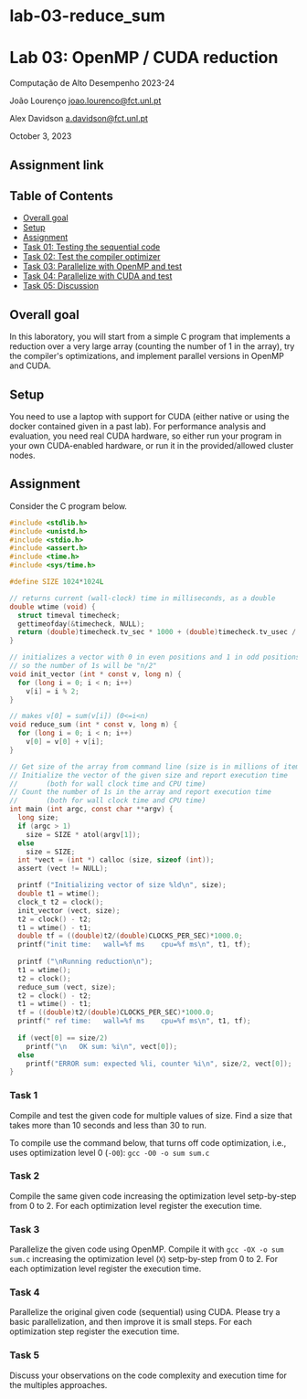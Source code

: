 # lab-03-reduce_sum

# Lab 03: OpenMP / CUDA reduction <!-- omit in toc -->

Computação de Alto Desempenho 2023-24

João Lourenço <joao.lourenco@fct.unl.pt>

Alex Davidson <a.davidson@fct.unl.pt>

October 3, 2023

## Assignment link <!-- omit in toc -->

<!-- ### <https://classroom.github.com/a/Yk3GawQV> -->

## Table of Contents <!-- omit in toc -->

- [Overall goal](#overall-goal)
- [Setup](#setup)
- [Assignment](#assignment)
- [Task 01: Testing the sequential code](#task-01)
- [Task 02: Test the compiler optimizer](#task-02)
- [Task 03: Parallelize with OpenMP and test](#task-03)
- [Task 04: Parallelize with CUDA and test](#task-04)
- [Task 05: Discussion](#task-05)


## Overall goal

In this laboratory, you will start from a simple C program that implements a reduction over a very large array (counting the number of 1 in the array), try the compiler's optimizations, and implement parallel versions in OpenMP and CUDA.

## Setup

You need to use a laptop with support for CUDA (either native or using the docker contained given in a past lab).  For performance analysis and evaluation, you need real CUDA hardware, so either run your program in your own CUDA-enabled hardware, or run it in the provided/allowed cluster nodes.

## Assignment

Consider the C program below.

```c
#include <stdlib.h>
#include <unistd.h>
#include <stdio.h>
#include <assert.h>
#include <time.h>
#include <sys/time.h>

#define SIZE 1024*1024L

// returns current (wall-clock) time in milliseconds, as a double
double wtime (void) {
  struct timeval timecheck;
  gettimeofday(&timecheck, NULL);
  return (double)timecheck.tv_sec * 1000 + (double)timecheck.tv_usec / 1000;
}

// initializes a vector with 0 in even positions and 1 in odd positions
// so the number of 1s will be "n/2"
void init_vector (int * const v, long n) {
  for (long i = 0; i < n; i++)
    v[i] = i % 2;
}

// makes v[0] = sum(v[i]) (0<=i<n)
void reduce_sum (int * const v, long n) {
  for (long i = 0; i < n; i++)
    v[0] = v[0] + v[i];
}

// Get size of the array from command line (size is in millions of items)
// Initialize the vector of the given size and report execution time
//       (both for wall clock time and CPU time)
// Count the number of 1s in the array and report execution time
//       (both for wall clock time and CPU time)
int main (int argc, const char **argv) {
  long size;
  if (argc > 1)
    size = SIZE * atol(argv[1]);
  else
    size = SIZE;  
  int *vect = (int *) calloc (size, sizeof (int));
  assert (vect != NULL);

  printf ("Initializing vector of size %ld\n", size);
  double t1 = wtime();
  clock_t t2 = clock();
  init_vector (vect, size);
  t2 = clock() - t2;
  t1 = wtime() - t1;
  double tf = ((double)t2/(double)CLOCKS_PER_SEC)*1000.0;
  printf("init time:   wall=%f ms    cpu=%f ms\n", t1, tf);
  
  printf ("\nRunning reduction\n");
  t1 = wtime();
  t2 = clock();
  reduce_sum (vect, size);
  t2 = clock() - t2;
  t1 = wtime() - t1;
  tf = ((double)t2/(double)CLOCKS_PER_SEC)*1000.0;
  printf(" ref time:   wall=%f ms    cpu=%f ms\n", t1, tf);
  
  if (vect[0] == size/2)
    printf("\n   OK sum: %i\n", vect[0]);
  else
    printf("ERROR sum: expected %li, counter %i\n", size/2, vect[0]);
}
```

### Task 1

Compile and test the given code for multiple values of size.  Find a size that takes more than 10 seconds and less than 30 to run.

To compile use the command below, that turns off code optimization, i.e., uses optimization level 0 (`-O0`):
`gcc -O0 -o sum sum.c`

### Task 2

Compile the same given code increasing the optimization level setp-by-step from 0 to 2.  For each optimization level register the execution time.

### Task 3

Parallelize the given code using OpenMP.  Compile it with `gcc -OX -o sum sum.c` increasing the optimization level (`X`) setp-by-step from 0 to 2.  For each optimization level register the execution time.

### Task 4

Parallelize the original given code  (sequential)  using CUDA.  Please try a basic parallelization, and then improve it is small steps.  For each optimization step register the execution time.

### Task 5

Discuss your observations on the code complexity and execution time for the multiples approaches.
